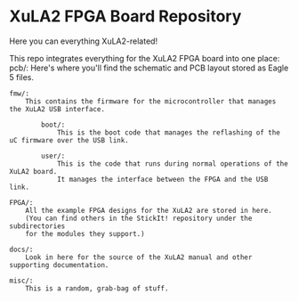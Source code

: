 
# XuLA2 FPGA Board Repository
Here you can everything XuLA2-related!

This repo integrates everything for the XuLA2 FPGA board into one place:
    pcb/:
        Here's where you'll find the schematic and PCB layout stored as Eagle 5 files.
        
    fmw/:
        This contains the firmware for the microcontroller that manages the XuLA2 USB interface.
        
            boot/:
                This is the boot code that manages the reflashing of the uC firmware over the USB link.
                
            user/:
                This is the code that runs during normal operations of the XuLA2 board.
                It manages the interface between the FPGA and the USB link.
                
    FPGA/:
        All the example FPGA designs for the XuLA2 are stored in here.
        (You can find others in the StickIt! repository under the subdirectories
        for the modules they support.)
        
    docs/:
        Look in here for the source of the XuLA2 manual and other supporting documentation.
        
    misc/:
        This is a random, grab-bag of stuff.
                
